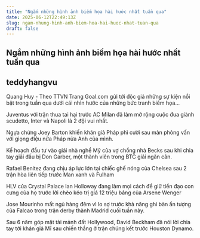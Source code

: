 ```yaml
---
title: "Ngắm những hình ảnh biếm họa hài hước nhất tuần qua"
date: 2025-06-12T22:49:13Z
slug: ngam-nhung-hinh-anh-biem-hoa-hai-huoc-nhat-tuan-qua
draft: false
---
```


## Ngắm những hình ảnh biếm họa hài hước nhất tuần qua

## teddyhangvu

Quang Huy - Theo TTVN
Trang Goal.com gửi tới độc giả những sự kiện nổi bật trong tuần qua dưới cái nhìn hước của những bức tranh biếm họa...


Juventus với trận thua tai hại trước AC Milan đã làm mở rộng cuộc đua giành scudetto, Inter và Napoli là 2 đội vui nhất.


Ngựa chứng Joey Barton khiến khán giả Pháp phì cười sau màn phỏng vấn với giọng điệu nửa Pháp nửa Anh của mình.

Kế hoạch đầu tư vào giải nhà nghề Mỹ của vợ chồng nhà Becks sau khi chia tay giải đấu bị Don Garber, một thành viên trong BTC giải ngăn cản.


Rafael Benitez đang chịu áp lực lớn tại chiếc ghế nóng của Chelsea sau 2 trận hòa liên tiếp trước Man xanh và Fulham


HLV của Crystal Palace Ian Holloway đang làm mọi cách để giữ tiền đạo con cưng của họ trước lời chèo kéo trị giá 12 triệu bảng của Arsene Wenger


Jose Mourinho mất ngủ hàng đêm vì lo sợ trước khả năng ghi bàn ấn tượng của Falcao trong trận derby thành Madrid cuối tuần này.

Sau 6 năm góp mặt tải mảnh đất Hollywood, David Beckham đã nói lời chia tay tới khán giả Mĩ sau chiến thắng ở trận chúng kết trước Houston Dynamo.